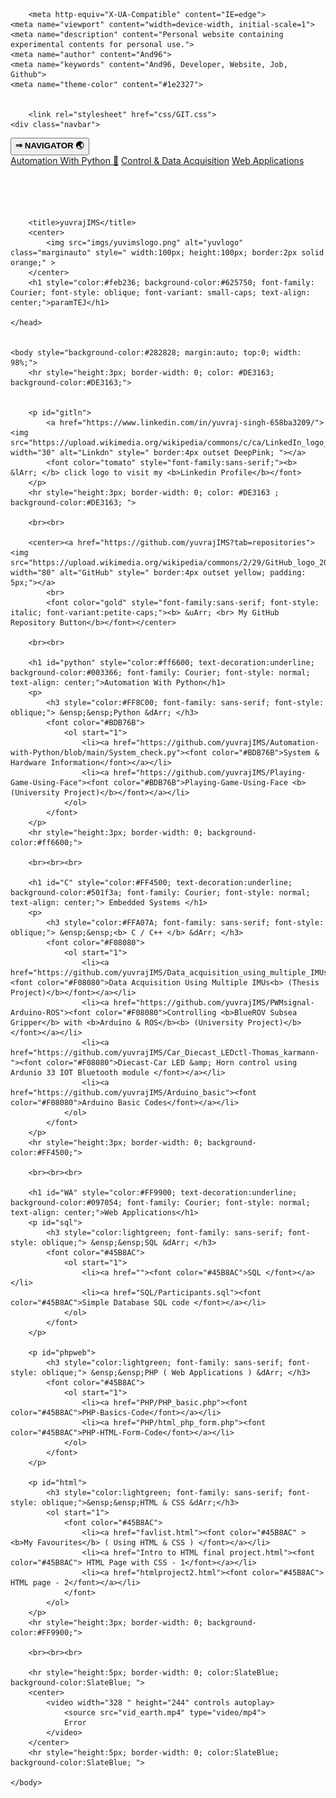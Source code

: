 <html lang="en">
	<head>
		<meta charset="utf-8">
		<meta name="viewport" content="width=device-width, initial-scale=1" />
		
		<meta http-equiv="X-UA-Compatible" content="IE=edge">
	<meta name="viewport" content="width=device-width, initial-scale=1">
	<meta name="description" content="Personal website containing experimental contents for personal use.">
	<meta name="author" content="And96">
	<meta name="keywords" content="And96, Developer, Website, Job, Github">
	<meta name="theme-color" content="#1e2327">
		
		
		<link rel="stylesheet" href="css/GIT.css">
    <div class="navbar">
  <div class="dropdown">
    <button class="dropbtn"><b> &rArr; NAVIGATOR 🌏</b>
      <i class="fa fa-caret-down"></i>
    </button>
    <div class="dropdown-content">
      <a href="#python">Automation With Python 🐍</a>
      <a href="#C">Control & Data Acquisition</a>
      <a href="#WA">Web Applications</a>
    </div>
  </div> 
</div>
    <br><br><br><br>
    
		<title>yuvrajIMS</title>
		<center>
			<img src="imgs/yuvimslogo.png" alt="yuvlogo" class="marginauto" style=" width:100px; height:100px; border:2px solid orange;" >
		</center>
		<h1 style="color:#feb236; background-color:#625750; font-family: Courier; font-style: oblique; font-variant: small-caps; text-align: center;">paramTEJ</h1>
		
	</head>
	
	
	<body style="background-color:#282828; margin:auto; top:0; width: 98%;">		
		<hr style="height:3px; border-width: 0; color: #DE3163; background-color:#DE3163;">
	
		
		<p id="gitln">
			<a href="https://www.linkedin.com/in/yuvraj-singh-658ba3209/"><img src="https://upload.wikimedia.org/wikipedia/commons/c/ca/LinkedIn_logo_initials.png" width="30" alt="Linkdn" style=" border:4px outset DeepPink; "></a>
			<font color="tomato" style="font-family:sans-serif;"><b> &lArr; </b> click logo to visit my <b>Linkedin Profile</b></font>
		</p>
		<hr style="height:3px; border-width: 0; color: #DE3163 ; background-color:#DE3163; ">
		
		<br><br>
		
		<center><a href="https://github.com/yuvrajIMS?tab=repositories"><img src="https://upload.wikimedia.org/wikipedia/commons/2/29/GitHub_logo_2013.svg" width="80" alt="GitHub" style=" border:4px outset yellow; padding: 5px;"></a>
			<br>
			<font color="gold" style="font-family:sans-serif; font-style: italic; font-variant:petite-caps;"><b> &uArr; <br> My GitHub Repository Button</b></font></center>
		
		<br><br>
		
		<h1 id="python" style="color:#ff6600; text-decoration:underline; background-color:#003366; font-family: Courier; font-style: normal; text-align: center;">Automation With Python</h1>
		<p>
			<h3 style="color:#FF8C00; font-family: sans-serif; font-style: oblique;"> &ensp;&ensp;Python &dArr; </h3>
			<font color="#BDB76B">
				<ol start="1">
					<li><a href="https://github.com/yuvrajIMS/Automation-with-Python/blob/main/System_check.py"><font color="#BDB76B">System & Hardware Information</font></a></li>
					<li><a href="https://github.com/yuvrajIMS/Playing-Game-Using-Face"><font color="#BDB76B">Playing-Game-Using-Face <b>(University Project)</b></font></a></li>
				</ol>
			</font>
		</p>
		<hr style="height:3px; border-width: 0; background-color:#ff6600;">
		
		<br><br><br>
		
		<h1 id="C" style="color:#FF4500; text-decoration:underline; background-color:#501f3a; font-family: Courier; font-style: normal; text-align: center;"> Embedded Systems </h1>
		<p>
			<h3 style="color:#FFA07A; font-family: sans-serif; font-style: oblique;"> &ensp;&ensp;<b> C / C++ </b> &dArr; </h3>
			<font color="#F08080">
				<ol start="1">
					<li><a href="https://github.com/yuvrajIMS/Data_acquisition_using_multiple_IMUs"><font color="#F08080">Data Acquisition Using Multiple IMUs<b> (Thesis Project)</b></font></a></li>
					<li><a href="https://github.com/yuvrajIMS/PWMsignal-Arduino-ROS"><font color="#F08080">Controlling <b>BlueROV Subsea Gripper</b> with <b>Arduino & ROS</b><b> (University Project)</b></font></a></li>
					<li><a href="https://github.com/yuvrajIMS/Car_Diecast_LEDctl-Thomas_karmann-"><font color="#F08080">Diecast-Car LED &amp; Horn control using Ardunio 33 IOT Bluetooth module </font></a></li>
					<li><a href="https://github.com/yuvrajIMS/Arduino_basic"><font color="#F08080">Arduino Basic Codes</font></a></li>
				</ol>
			</font>
		</p>
		<hr style="height:3px; border-width: 0; background-color:#FF4500;">
		
		<br><br><br>
		
		<h1 id="WA" style="color:#FF9900; text-decoration:underline; background-color:#097054; font-family: Courier; font-style: normal; text-align: center;">Web Applications</h1>
		<p id="sql">
			<h3 style="color:lightgreen; font-family: sans-serif; font-style: oblique;"> &ensp;&ensp;SQL &dArr; </h3>
			<font color="#45B8AC">
				<ol start="1">
					<li><a href=""><font color="#45B8AC">SQL </font></a></li>
					<li><a href="SQL/Participants.sql"><font color="#45B8AC">Simple Database SQL code </font></a></li>
				</ol>
			</font>
		</p>

		<p id="phpweb">
			<h3 style="color:lightgreen; font-family: sans-serif; font-style: oblique;"> &ensp;&ensp;PHP ( Web Applications ) &dArr; </h3>
			<font color="#45B8AC">
				<ol start="1">
					<li><a href="PHP/PHP_basic.php"><font color="#45B8AC">PHP-Basics-Code</font></a></li>
					<li><a href="PHP/html_php_form.php"><font color="#45B8AC">PHP-HTML-Form-Code</font></a></li>
				</ol>
			</font>
		</p>
		
		<p id="html">
			<h3 style="color:lightgreen; font-family: sans-serif; font-style: oblique;">&ensp;&ensp;HTML & CSS &dArr;</h3>
			<ol start="1">
				<font color="#45B8AC">
					<li><a href="favlist.html"><font color="#45B8AC" > <b>My Favourites</b> ( Using HTML & CSS ) </font></a></li>
					<li><a href="Intro to HTML final project.html"><font color="#45B8AC"> HTML Page with CSS - 1</font></a></li>
					<li><a href="htmlproject2.html"><font color="#45B8AC"> HTML page - 2</font></a></li>
				</font>
			</ol>
		</p>
		<hr style="height:3px; border-width: 0; background-color:#FF9900;">
		
		<br><br><br>
		
		<hr style="height:5px; border-width: 0; color:SlateBlue; background-color:SlateBlue; ">
		<center>
			<video width="328 " height="244" controls autoplay>
				<source src="vid_earth.mp4" type="video/mp4">
				Error
			</video>
		</center>
		<hr style="height:5px; border-width: 0; color:SlateBlue; background-color:SlateBlue; ">
		
	</body>
</html>


